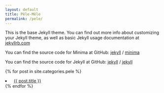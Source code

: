 ```yaml
---
layout: default
title: Pêle-Mêle
permalink: /pele/
---
```


This is the base Jekyll theme. You can find out more info about customizing your Jekyll theme, as well as basic Jekyll usage documentation at [jekyllrb.com](https://jekyllrb.com/)

You can find the source code for Minima at GitHub:
[jekyll][jekyll-organization] /
[minima](https://github.com/jekyll/minima)

You can find the source code for Jekyll at GitHub:
[jekyll][jekyll-organization] /
[jekyll](https://github.com/jekyll/jekyll)


[jekyll-organization]: https://github.com/jekyll

{% for post in site.categories.pele %}
 <li> &nbsp; <a href="{{ post.url | relative_url }}">{{ post.title }}</a></li>
{% endfor %}
